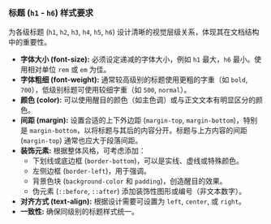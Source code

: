 ### 标题 (`h1` - `h6`) 样式要求

为各级标题 (`h1`, `h2`, `h3`, `h4`, `h5`, `h6`) 设计清晰的视觉层级关系，体现其在文档结构中的重要性。

*   **字体大小 (font-size):** 必须设定递减的字体大小，例如 `h1` 最大，`h6` 最小。使用相对单位 `rem` 或 `em` 为佳。
*   **字体粗细 (font-weight):** 通常较高级别的标题使用更粗的字重（如 `bold`, `700`），低级别标题可使用较细字重（如 `500`, `normal`）。
*   **颜色 (color):** 可以使用醒目的颜色（如主色调）或与正文文本有明显区分的颜色。
*   **间距 (margin):** 设置合适的上下外边距 (`margin-top`, `margin-bottom`)，特别是 `margin-bottom`，以将标题与其后的内容分开。标题与上方内容的间距 (`margin-top`) 通常也应大于段落间距。
*   **装饰元素:** 根据整体风格，可考虑添加：
    *   下划线或底边框 (`border-bottom`)，可以是实线、虚线或特殊颜色。
    *   左侧边框 (`border-left`)，用于强调。
    *   背景色块 (`background-color` 和 `padding`)，创造醒目的效果。
    *   伪元素 (`::before`, `::after`) 添加装饰性图形或编号（非文本数字）。
*   **对齐方式 (text-align):** 根据设计需要可设置为 `left`, `center`, 或 `right`。
*   **一致性:** 确保同级别的标题样式统一。 